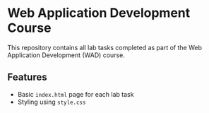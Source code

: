 # Web Application Development Course

This repository contains all lab tasks completed as part of the Web Application Development (WAD) course.

## Features
- Basic `index.html` page for each lab task
- Styling using `style.css`
